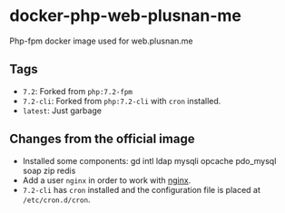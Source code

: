 # docker-php-web-plusnan-me
Php-fpm docker image used for web.plusnan.me

## Tags
* `7.2`: Forked from `php:7.2-fpm`
* `7.2-cli`: Forked from `php:7.2-cli` with `cron` installed.
* `latest`: Just garbage

## Changes from the official image
* Installed some components: gd intl ldap mysqli opcache pdo_mysql soap zip redis
* Add a user `nginx` in order to work with [nginx](https://hub.docker.com/_/nginx).
* `7.2-cli` has `cron` installed and the configuration file is placed at `/etc/cron.d/cron`.
